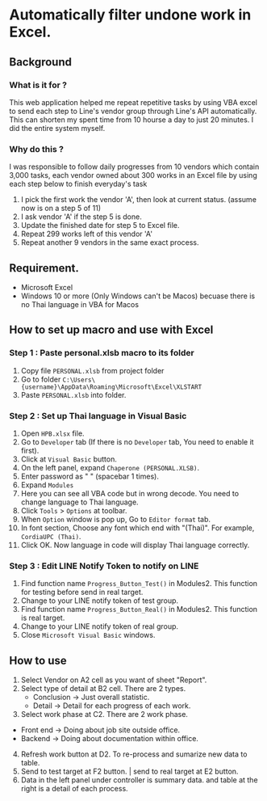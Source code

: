 # Automatically filter undone work in Excel.

## Background

### What is it for ?
This web application helped me repeat repetitive tasks by using VBA excel to send each step to Line's vendor group through Line's API automatically. This can shorten my spent time from 10 hourse a day to just 20 minutes. I did the entire system myself. 
### Why do this ? 
I was responsible to follow daily progresses from 10 vendors which contain 3,000 tasks, each vendor owned about 300 works in an Excel file by using each step below to finish everyday's task 

1. I pick the first work the vendor 'A', then look at current status. (assume now is on a step 5 of 11)
2. I ask vendor 'A' if the step 5 is done.
3. Update the finished date for step 5 to Excel file.
4. Repeat 299 works left of this vendor 'A'
5. Repeat another 9 vendors in the same exact process.

## Requirement.

- Microsoft Excel
- Windows 10 or more (Only Windows can't be Macos) becuase there is no Thai language in VBA for Macos

## How to set up macro and use with Excel

### Step 1 : Paste personal.xlsb macro to its folder

1. Copy file `PERSONAL.xlsb` from project folder
2. Go to folder `C:\Users\{username}\AppData\Roaming\Microsoft\Excel\XLSTART`
3. Paste `PERSONAL.xlsb` into folder.

### Step 2 : Set up Thai language in Visual Basic

1. Open `HPB.xlsx` file.
2. Go to `Developer` tab (If there is no `Developer` tab, You need to enable it first).
3. Click at `Visual Basic` button.
4. On the left panel, expand `Chaperone (PERSONAL.XLSB)`.
5. Enter password as " " (spacebar 1 times).
6. Expand `Modules` 
7. Here you can see all VBA code but in wrong decode. You need to change language to Thai language.
8. Click `Tools` > `Options` at toolbar.
9. When `Option` window is pop up, Go to `Editor format` tab.
10. In font section, Choose any font which end with "(Thai)". For example, `CordiaUPC (Thai)`.
11. Click OK. Now language in code will display Thai language correctly.

### Step 3 : Edit LINE Notify Token to notify on LINE

1. Find function name `Progress_Button_Test()` in Modules2. This function for testing before send in real target.
2. Change to your LINE notify token of test group.
3. Find function name `Progress_Button_Real()` in Modules2. This function is real target.
4. Change to your LINE notify token of real group.
5. Close `Microsoft Visual Basic` windows.



## How to use

1. Select Vendor on A2 cell as you want of sheet "Report".
2. Select type of detail at B2 cell. There are 2 types.
   - Conclusion -> Just overall statistic.
   - Detail -> Detail for each progress of each work.
3. Select work phase at C2. There are 2 work phase.
- Front end -> Doing about job site outside office.
- Backend -> Doing about documentation within office.
4. Refresh work button at D2. To re-process and sumarize new data to table.
5. Send to test target at F2 button. | send to real target at E2 button.
6. Data in the left panel under controller is summary data. and table at the right is a detail of each process.
